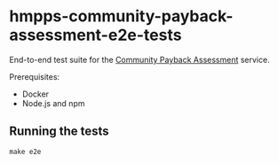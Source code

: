 # hmpps-community-payback-assessment-e2e-tests

End-to-end test suite for the [Community Payback Assessment](https://github.com/ministryofjustice/hmpps-risk-assessment-ui) service.

Prerequisites:
- Docker
- Node.js and npm

## Running the tests

```make e2e```

